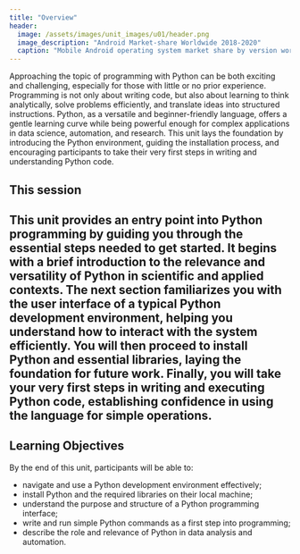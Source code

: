 ```yaml
---
title: "Overview"
header:
  image: /assets/images/unit_images/u01/header.png
  image_description: "Android Market-share Worldwide 2018-2020"
  caption: "Mobile Android operating system market share by version worldwide from 2018 to 2020: [StatCounter](https://gs.statcounter.com/android-version-market-share/mobile/worldwide/#monthly-201907-202001) [via Statista](https://www.statista.com/statistics/921152/mobile-android-version-share-worldwide/)"
---
```

<!--more-->

Approaching the topic of programming with Python can be both exciting and challenging, especially for those with little or no prior experience. Programming is not only about writing code, but also about learning to think analytically, solve problems efficiently, and translate ideas into structured instructions. Python, as a versatile and beginner-friendly language, offers a gentle learning curve while being powerful enough for complex applications in data science, automation, and research. This unit lays the foundation by introducing the Python environment, guiding the installation process, and encouraging participants to take their very first steps in writing and understanding Python code.


## This session
This unit provides an entry point into Python programming by guiding you through the essential steps needed to get started. It begins with a brief introduction to the relevance and versatility of Python in scientific and applied contexts. The next section familiarizes you with the user interface of a typical Python development environment, helping you understand how to interact with the system efficiently. You will then proceed to install Python and essential libraries, laying the foundation for future work. Finally, you will take your very first steps in writing and executing Python code, establishing confidence in using the language for simple operations.
---

## Learning Objectives
By the end of this unit, participants will be able to:

* navigate and use a Python development environment effectively;
* install Python and the required libraries on their local machine;
* understand the purpose and structure of a Python programming interface;
* write and run simple Python commands as a first step into programming;
* describe the role and relevance of Python in data analysis and automation.